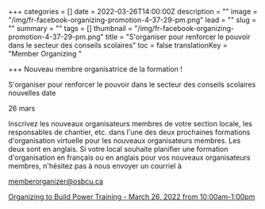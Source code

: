 +++
categories = []
date = 2022-03-26T14:00:00Z
description = ""
image = "/img/fr-facebook-organizing-promotion-4-37-29-pm.png"
lead = ""
slug = ""
summary = ""
tags = []
thumbnail = "/img/fr-facebook-organizing-promotion-4-37-29-pm.png"
title = "S'organiser pour renforcer le pouvoir dans le secteur des conseils scolaires"
toc = false
translationKey = "Member Organizing "

+++
Nouveau membre organisatrice de la formation !

S'organiser pour renforcer le pouvoir dans le secteur des conseils scolaires nouvelles date

26 mars

Inscrivez les nouveaux organisateurs membres de votre section locale, les responsables de chantier, etc. dans l'une des deux prochaines formations d'organisation virtuelle pour les nouveaux organisateurs membres. Les deux sont en anglais. Si votre local souhaite planifier une formation d'organisation en français ou en anglais pour vos nouveaux organisateurs membres, n'hésitez pas à nous envoyer un courriel à

memberorganizer@osbcu.ca

  
[Organizing to Build Power Training - March 26, 2022 from 10:00am-1:00pm](https://us02web.zoom.us/meeting/register/tZAlduigpj4jEtKrc5IVH_5UGB5sWMeEt2_r )